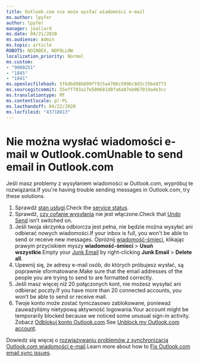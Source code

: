 ```yaml
---
title: Outlook.com nie może wysłać wiadomości e-mail
ms.author: lpyfer
author: lpyfer
manager: joallard
ms.date: 04/21/2020
ms.audience: Admin
ms.topic: article
ROBOTS: NOINDEX, NOFOLLOW
localization_priority: Normal
ms.custom:
- "9000251"
- "1845"
- "1841"
ms.openlocfilehash: 5f6dbd98b899ff915a4706c5996c9d3c35be9773
ms.sourcegitcommit: 55eff703a17e500681d8fa6a87eb067019ade3cc
ms.translationtype: MT
ms.contentlocale: pl-PL
ms.lasthandoff: 04/22/2020
ms.locfileid: "43710813"
---
```

# <a name="unable-to-send-email-in-outlookcom"></a><span data-ttu-id="6ad69-102">Nie można wysłać wiadomości e-mail w Outlook.com</span><span class="sxs-lookup"><span data-stu-id="6ad69-102">Unable to send email in Outlook.com</span></span>

<span data-ttu-id="6ad69-103">Jeśli masz problemy z wysyłaniem wiadomości w Outlook.com, wypróbuj te rozwiązania.</span><span class="sxs-lookup"><span data-stu-id="6ad69-103">If you're having trouble sending messages in Outlook.com, try these solutions.</span></span>

1. <span data-ttu-id="6ad69-104">Sprawdź [stan usługi](https://go.microsoft.com/fwlink/p/?linkid=837482).</span><span class="sxs-lookup"><span data-stu-id="6ad69-104">Check the [service status](https://go.microsoft.com/fwlink/p/?linkid=837482).</span></span> 
2. <span data-ttu-id="6ad69-105">Sprawdź, [czy cofanie wysyłania](https://outlook.live.com/mail/options/mail/messageContent/undoSend) nie jest włączone.</span><span class="sxs-lookup"><span data-stu-id="6ad69-105">Check that [Undo Send](https://outlook.live.com/mail/options/mail/messageContent/undoSend) isn’t switched on.</span></span>
3. <span data-ttu-id="6ad69-106">Jeśli twoja skrzynka odbiorcza jest pełna, nie będzie można wysyłać ani odbierać nowych wiadomości.</span><span class="sxs-lookup"><span data-stu-id="6ad69-106">If your inbox is full, you won't be able to send or receive new messages.</span></span> <span data-ttu-id="6ad69-107">Opróżnij [wiadomość-śmieci,](https://outlook.live.com/mail/junkemail) klikając prawym przyciskiem myszy **wiadomość-śmieci** > **Usuń wszystkie**.</span><span class="sxs-lookup"><span data-stu-id="6ad69-107">Empty your [Junk Email](https://outlook.live.com/mail/junkemail) by right-clicking **Junk Email** > **Delete all**.</span></span>
4. <span data-ttu-id="6ad69-108">Upewnij się, że adresy e-mail osób, do których próbujesz wysłać, są poprawnie sformatowane.</span><span class="sxs-lookup"><span data-stu-id="6ad69-108">Make sure that the email addresses of the people you are trying to send to are formatted correctly.</span></span>
5. <span data-ttu-id="6ad69-109">Jeśli masz więcej niż 20 połączonych kont, nie możesz wysyłać ani odbierać poczty.</span><span class="sxs-lookup"><span data-stu-id="6ad69-109">If you have more than 20 connected accounts, you won’t be able to send or receive mail.</span></span>
6. <span data-ttu-id="6ad69-110">Twoje konto może zostać tymczasowo zablokowane, ponieważ zauważyliśmy nietypową aktywność logowania.</span><span class="sxs-lookup"><span data-stu-id="6ad69-110">Your account might be temporarily blocked because we noticed some unusual sign-in activity.</span></span> <span data-ttu-id="6ad69-111">Zobacz [Odblokuj konto Outlook.com](https://support.office.com/article/f4ad2701-d166-4d8b-8a6a-9af2a1f8a4c4).</span><span class="sxs-lookup"><span data-stu-id="6ad69-111">See [Unblock my Outlook.com account](https://support.office.com/article/f4ad2701-d166-4d8b-8a6a-9af2a1f8a4c4).</span></span>

<span data-ttu-id="6ad69-112">Dowiedz się więcej o [rozwiązywaniu problemów z synchronizacją Outlook.com wiadomości e-mail](https://support.office.com/article/d39e3341-8d79-4bf1-b3c7-ded602233642).</span><span class="sxs-lookup"><span data-stu-id="6ad69-112">Learn more about how to [Fix Outlook.com email sync issues](https://support.office.com/article/d39e3341-8d79-4bf1-b3c7-ded602233642).</span></span>
